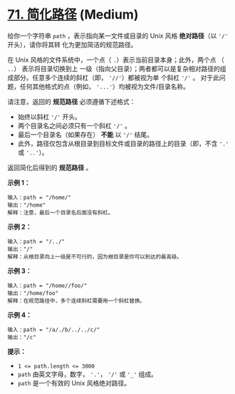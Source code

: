 # [71. 简化路径][link] (Medium)

[link]: https://leetcode.cn/problems/simplify-path/

给你一个字符串 `path` ，表示指向某一文件或目录的 Unix 风格 **绝对路径**（以 `'/'` 开头），请你将其转
化为更加简洁的规范路径。

在 Unix 风格的文件系统中，一个点（ `.`）表示当前目录本身；此外，两个点 （ `..`） 表示将目录切换到上
一级（指向父目录）；两者都可以是复杂相对路径的组成部分。任意多个连续的斜杠（即， `'//'`）都被视为单
个斜杠 `'/'` 。 对于此问题，任何其他格式的点（例如， `'...'`）均被视为文件/目录名称。

请注意，返回的 **规范路径** 必须遵循下述格式：

- 始终以斜杠 `'/'` 开头。
- 两个目录名之间必须只有一个斜杠 `'/'` 。
- 最后一个目录名（如果存在） **不能** 以 `'/'` 结尾。
- 此外，路径仅包含从根目录到目标文件或目录的路径上的目录（即，不含 `'.'` 或 `'..'`）。

返回简化后得到的 **规范路径** 。

**示例 1：**

```
输入：path = "/home/"
输出："/home"
解释：注意，最后一个目录名后面没有斜杠。
```

**示例 2：**

```
输入：path = "/../"
输出："/"
解释：从根目录向上一级是不可行的，因为根目录是你可以到达的最高级。
```

**示例 3：**

```
输入：path = "/home//foo/"
输出："/home/foo"
解释：在规范路径中，多个连续斜杠需要用一个斜杠替换。
```

**示例 4：**

```
输入：path = "/a/./b/../../c/"
输出："/c"
```

**提示：**

- `1 <= path.length <= 3000`
- `path` 由英文字母，数字， `'.'`， `'/'` 或 `'_'` 组成。
- `path` 是一个有效的 Unix 风格绝对路径。
